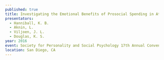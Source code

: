 ```yaml
---
published: true
title: Investigating the Emotional Benefits of Prosocial Spending in At-Risk Youth
presentators:
  - Hanniball, K. B.
  - Aknin, L.
  - Viljoen, J. L.
  - Douglas, K. S.
year: 2016
event: Society for Personality and Social Psychology 17th Annual Convention
location: San Diego, CA
---
```

